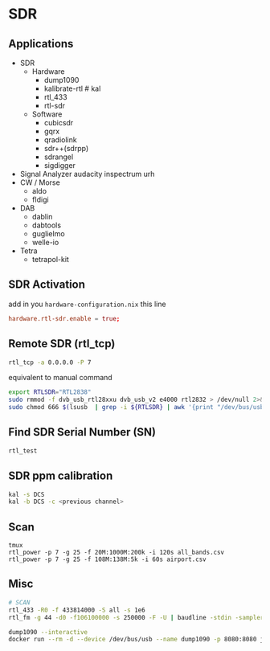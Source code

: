 # SDR

## Applications

- SDR
  - Hardware
    - dump1090
    - kalibrate-rtl # kal
    - rtl_433
    - rtl-sdr
  - Software
    - cubicsdr
    - gqrx
    - qradiolink
    - sdr++(sdrpp)
    - sdrangel
    - sigdigger
- Signal Analyzer
    audacity
    inspectrum
    urh
- CW / Morse
  - aldo
  - fldigi
- DAB
  - dablin
  - dabtools
  - guglielmo
  - welle-io
- Tetra
  - tetrapol-kit

## SDR Activation

add in you `hardware-configuration.nix` this line

```conf
hardware.rtl-sdr.enable = true;
```

## Remote SDR (rtl_tcp)

```bash
rtl_tcp -a 0.0.0.0 -P 7
```

equivalent to manual command

```bash
export RTLSDR="RTL2838"
sudo rmmod -f dvb_usb_rtl28xxu dvb_usb_v2 e4000 rtl2832 > /dev/null 2>&1
sudo chmod 666 $(lsusb  | grep -i ${RTLSDR} | awk '{print "/dev/bus/usb/" $2 "/" $4}' | sed 's/\://g')
```

## Find SDR Serial Number (SN)

```bash
rtl_test
```

## SDR ppm calibration

```bash
kal -s DCS
kal -b DCS -c <previous channel>
```

## Scan

```console
tmux
rtl_power -p 7 -g 25 -f 20M:1000M:200k -i 120s all_bands.csv
rtl_power -p 7 -g 25 -f 108M:138M:5k -i 60s airport.csv
```

## Misc

```bash
# SCAN
rtl_433 -R0 -f 433814000 -S all -s 1e6
rtl_fm -g 44 -d0 -f106100000 -s 250000 -F -U | baudline -stdin -samplerate 250000 -channels 1 -session rtlsdr1chUSB0 -basefrequency 10610000
```

```bash
dump1090 --interactive
docker run --rm -d --device /dev/bus/usb --name dump1090 -p 8080:8080 jraviles/dump1090:latest
```
